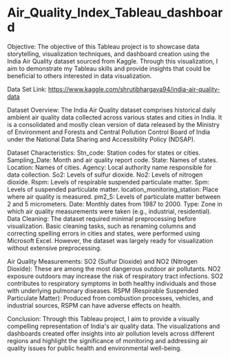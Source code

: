 # Air_Quality_Index_Tableau_dashboard
Objective:
The objective of this Tableau project is to showcase data storytelling, visualization techniques, and dashboard creation using the India Air Quality dataset sourced from Kaggle. Through this visualization, I aim to demonstrate my Tableau skills and provide insights that could be beneficial to others interested in data visualization.

Data Set Link: https://www.kaggle.com/shrutibhargava94/india-air-quality-data

Dataset Overview:
The India Air Quality dataset comprises historical daily ambient air quality data collected across various states and cities in India. It is a consolidated and mostly clean version of data released by the Ministry of Environment and Forests and Central Pollution Control Board of India under the National Data Sharing and Accessibility Policy (NDSAP).

Dataset Characteristics:
Stn_code: Station codes for states or cities.
Sampling_Date: Month and air quality report code.
State: Names of states.
Location: Names of cities.
Agency: Local authority name responsible for data collection.
So2: Levels of sulfur dioxide.
No2: Levels of nitrogen dioxide.
Rspm: Levels of respirable suspended particulate matter.
Spm: Levels of suspended particulate matter.
location_monitoring_station: Place where air quality is measured.
pm2_5: Levels of particulate matter between 2 and 5 micrometers.
Date: Monthly dates from 1987 to 2000.
Type: Zone in which air quality measurements were taken (e.g., industrial, residential).
Data Cleaning:
The dataset required minimal preprocessing before visualization. Basic cleaning tasks, such as renaming columns and correcting spelling errors in cities and states, were performed using Microsoft Excel. However, the dataset was largely ready for visualization without extensive preprocessing.

Air Quality Measurements:
SO2 (Sulfur Dioxide) and NO2 (Nitrogen Dioxide): These are among the most dangerous outdoor air pollutants. NO2 exposure outdoors may increase the risk of respiratory tract infections. SO2 contributes to respiratory symptoms in both healthy individuals and those with underlying pulmonary diseases.
RSPM (Respirable Suspended Particulate Matter): Produced from combustion processes, vehicles, and industrial sources, RSPM can have adverse effects on health.

Conclusion:
Through this Tableau project, I aim to provide a visually compelling representation of India's air quality data. The visualizations and dashboards created offer insights into air pollution levels across different regions and highlight the significance of monitoring and addressing air quality issues for public health and environmental well-being.
